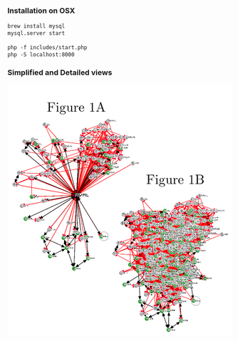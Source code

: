 ### Installation on OSX

```
brew install mysql
mysql.server start

php -f includes/start.php
php -S localhost:8000
```

### Simplified and Detailed views
![demo](demo.png)
